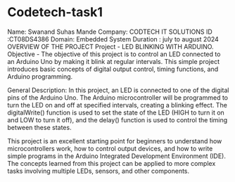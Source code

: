 # Codetech-task1
Name: Swanand Suhas Mande
Company: CODTECH IT SOLUTIONS
ID :CT08DS4386
Domain: Embedded System
Duration : july to august 2024
OVERVIEW OF THE PROJECT 
Project - LED BLINKING WITH ARDUINO.
Objective - The objective of this project is to control an LED connected to an Arduino Uno by making it blink at regular intervals. This simple project introduces basic concepts of digital output control, timing functions, and Arduino programming.

General Description:
In this project, an LED is connected to one of the digital pins of the Arduino Uno. The Arduino microcontroller will be programmed to turn the LED on and off at specified intervals, creating a blinking effect. The digitalWrite() function is used to set the state of the LED (HIGH to turn it on and LOW to turn it off), and the delay() function is used to control the timing between these states.

This project is an excellent starting point for beginners to understand how microcontrollers work, how to control output devices, and how to write simple programs in the Arduino Integrated Development Environment (IDE). The concepts learned from this project can be applied to more complex tasks involving multiple LEDs, sensors, and other components.







